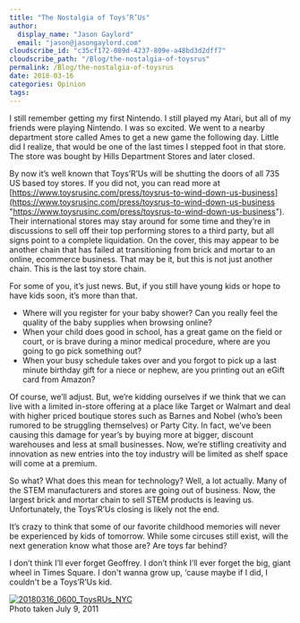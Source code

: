 ```yaml
---
title: "The Nostalgia of Toys’R’Us"
author: 
  display_name: "Jason Gaylord"
  email: "jason@jasongaylord.com"
cloudscribe_id: "c35cf172-089d-4237-809e-a48bd3d2dff7"
cloudscribe_path: "/Blog/the-nostalgia-of-toysrus"
permalink: /Blog/the-nostalgia-of-toysrus
date: 2018-03-16
categories: Opinion
tags: 
---
```


I still remember getting my first Nintendo. I still played my Atari, but all of my friends were playing Nintendo. I was so excited. We went to a nearby department store called Ames to get a new game the following day. Little did I realize, that would be one of the last times I stepped foot in that store. The store was bought by Hills Department Stores and later closed.

By now it’s well known that Toys’R’Us will be shutting the doors of all 735 US based toy stores. If you did not, you can read more at [https://www.toysrusinc.com/press/toysrus-to-wind-down-us-business](https://www.toysrusinc.com/press/toysrus-to-wind-down-us-business "https://www.toysrusinc.com/press/toysrus-to-wind-down-us-business"). Their international stores may stay around for some time and they’re in discussions to sell off their top performing stores to a third party, but all signs point to a complete liquidation. On the cover, this may appear to be another chain that has failed at transitioning from brick and mortar to an online, ecommerce business. That may be it, but this is not just another chain. This is the last toy store chain.

For some of you, it’s just news. But, if you still have young kids or hope to have kids soon, it’s more than that.

*   Where will you register for your baby shower? Can you really feel the quality of the baby supplies when browsing online?
*   When your child does good in school, has a great game on the field or court, or is brave during a minor medical procedure, where are you going to go pick something out?
*   When your busy schedule takes over and you forgot to pick up a last minute birthday gift for a niece or nephew, are you printing out an eGift card from Amazon?

Of course, we’ll adjust. But, we’re kidding ourselves if we think that we can live with a limited in-store offering at a place like Target or Walmart and deal with higher priced boutique stores such as Barnes and Nobel (who’s been rumored to be struggling themselves) or Party City. In fact, we’ve been causing this damage for year’s by buying more at bigger, discount warehouses and less at small businesses. Now, we’re stifling creativity and innovation as new entries into the toy industry will be limited as shelf space will come at a premium.

So what? What does this mean for technology? Well, a lot actually. Many of the STEM manufacturers and stores are going out of business. Now, the largest brick and mortar chain to sell STEM products is leaving us. Unfortunately, the Toys’R’Us closing is likely not the end. 

It’s crazy to think that some of our favorite childhood memories will never be experienced by kids of tomorrow. While some circuses still exist, will the next generation know what those are? Are toys far behind?

I don’t think I’ll ever forget Geoffrey. I don’t think I’ll ever forget the big, giant wheel in Times Square. I don't wanna grow up, ‘cause maybe if I did, I couldn't be a Toys’R’Us kid.

[![20180316_0600_ToysRUs_NYC](/media/images/20180316_0600_toysrus_nyc-wlw.jpg "20180316_0600_ToysRUs_NYC")](/media/images/20180316_0600_toysrus_nyc.jpg)  
Photo taken July 9, 2011
